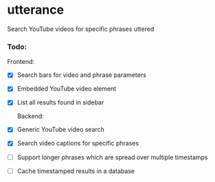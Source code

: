 # utterance

Search YouTube videos for specific phrases uttered

### Todo:
Frontend:
- [x] Search bars for video and phrase parameters
- [x] Embedded YouTube video element
- [x] List all results found in sidebar

  Backend:
- [x] Generic YouTube video search
- [x] Search video captions for specific phrases
- [ ] Support longer phrases which are spread over multiple timestamps
- [ ] Cache timestamped results in a database
